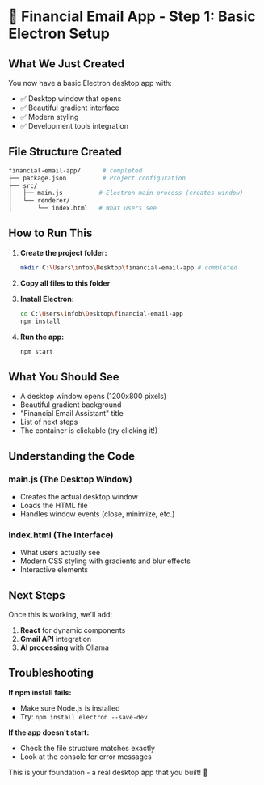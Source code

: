 # 🚀 Financial Email App - Step 1: Basic Electron Setup

## What We Just Created

You now have a basic Electron desktop app with:

- ✅ Desktop window that opens
- ✅ Beautiful gradient interface
- ✅ Modern styling
- ✅ Development tools integration

## File Structure Created

```bash
financial-email-app/      # completed
├── package.json          # Project configuration
├── src/
│   ├── main.js          # Electron main process (creates window)
│   └── renderer/
│       └── index.html   # What users see
```

## How to Run This

1. **Create the project folder:**

   ```bash
   mkdir C:\Users\infob\Desktop\financial-email-app # completed
   ```

2. **Copy all files to this folder**

3. **Install Electron:**

   ```bash
   cd C:\Users\infob\Desktop\financial-email-app
   npm install
   ```

4. **Run the app:**

   ```bash
   npm start
   ```

## What You Should See

- A desktop window opens (1200x800 pixels)
- Beautiful gradient background
- "Financial Email Assistant" title
- List of next steps
- The container is clickable (try clicking it!)

## Understanding the Code

### main.js (The Desktop Window)

- Creates the actual desktop window
- Loads the HTML file
- Handles window events (close, minimize, etc.)

### index.html (The Interface)

- What users actually see
- Modern CSS styling with gradients and blur effects
- Interactive elements

## Next Steps

Once this is working, we'll add:

1. **React** for dynamic components
2. **Gmail API** integration
3. **AI processing** with Ollama

## Troubleshooting

**If npm install fails:**

- Make sure Node.js is installed
- Try: `npm install electron --save-dev`

**If the app doesn't start:**

- Check the file structure matches exactly
- Look at the console for error messages

This is your foundation - a real desktop app that you built! 🎉
